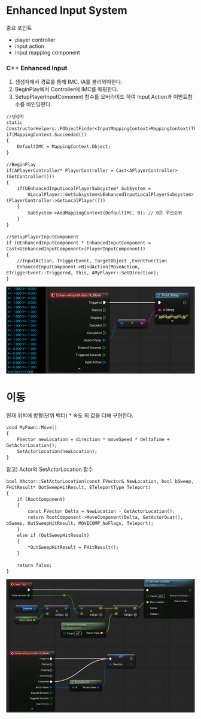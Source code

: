 # Enhanced Input System
중요 포인트
- player controller
- input action
- input mapping component

### C++ Enhanced Input

1. 생성자에서 경로를 통해 IMC, IA를 불러와야한다.
2. BeginPlay에서 Controller에 IMC를 매핑한다.
3. SetupPlayerInputComonent 함수를 오버라이드 하여 Input Action과 이벤트함수를 바인딩한다.

```
//생성자
static ConstructorHelpers::FObjectFinder<InputMappingContext>MappingContext(TEXT("Game/Input/IMC_MyMappingContext"));
if(MappingContext.Succeeded())
{
    DefaultIMC = MappingContext.Object;
}

//BeginPlay
if(APlayerController* PlayerController = Cast<APlayerController>(GetController()))
{
    if(UEnhancedInputLocalPlayerSubsystem* SubSystem =
        ULocalPlayer::GetSubsystem<UEnhancedInputLocalPlayerSubsystem>(PlayerController->GetLocalPlayer()))
    {
        SubSystem->AddMappingContext(DefaultIMC, 0); // 0은 우선순위
    }
}

//SetupPlayerInputComponent
if (UEnhancedInputComponent * EnhancedInputComponent = Cast<UEnhancedInputComponent>(PlayerInputComponent))
{
    //InputAction, TriggerEvent, TargetObject ,EventFunction
    EnhancedInputComponent->BindAction(MoveAction, ETriggerEvent::Triggered, this, AMyPlayer::SetDirection);
}
```

![인풋확인](../images/Enhanced_Input.png)


# 이동

현재 위치에 방향(단위 벡터) * 속도 의 값을 더해 구현한다.
```
void MyPawn::Move()
{
    FVector newLocation = direction * moveSpeed * deltaTime + GetActorLocation();
    SetActorLocation(newLocation);
}
```

참고) Actor의 SetActorLocation 함수
```
bool AActor::SetActorLocation(const FVector& NewLocation, bool bSweep, FHitResult* OutSweepHitResult, ETeleportType Teleport)
{
    if (RootComponent)
    {
        const FVector Delta = NewLocation - GetActorLocation();
        return RootComponent->MoveComponent(Delta, GetActorQuat(), bSweep, OutSweepHitResult, MOVECOMP_NoFlags, Teleport);
    }
    else if (OutSweepHitResult)
    {
        *OutSweepHitResult = FHitResult();
    }

    return false;
}
```
![간단한움직임](../images/Simple_Move.png)
